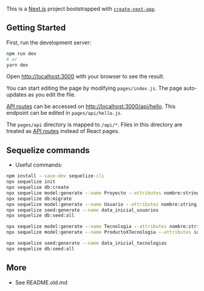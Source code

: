 This is a [Next.js](https://nextjs.org/) project bootstrapped with [`create-next-app`](https://github.com/vercel/next.js/tree/canary/packages/create-next-app).

## Getting Started

First, run the development server:

```bash
npm run dev
# or
yarn dev 
```

Open [http://localhost:3000](http://localhost:3000) with your browser to see the result.

You can start editing the page by modifying `pages/index.js`. The page auto-updates as you edit the file.

[API routes](https://nextjs.org/docs/api-routes/introduction) can be accessed on [http://localhost:3000/api/hello](http://localhost:3000/api/hello). This endpoint can be edited in `pages/api/hello.js`.

The `pages/api` directory is mapped to `/api/*`. Files in this directory are treated as [API routes](https://nextjs.org/docs/api-routes/introduction) instead of React pages.

## Sequelize commands 
- Useful commands:
````cmd
npm install --save-dev sequelize-cli
npx sequelize init
npx sequelize db:create
npx sequelize model:generate --name Proyecto --attributes nombre:string,rating:float
npx sequelize db:migrate
npx sequelize model:generate --name Usuario --attributes nombre:string,username:string,password:string
npx sequelize seed:generate --name data_inicial_usuarios
npx sequelize db:seed:all

npx sequelize model:generate --name Tecnologia --attributes nombre:string
npx sequelize model:generate --name ProductoXTecnologia --attributes idproducto:integer,idtecnologia:integer

npx sequelize seed:generate --name data_inicial_tecnologias
npx sequelize db:seed:all

````

## More
- See README.old.md
